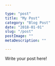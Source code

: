 ```yaml
---

type: "post"
title: "My Post"
category: "Blog Post"
date: "2018-01-01"
slug: "/post"
postImage: ""
metaDescription: ""

---
```


Write your post here!
